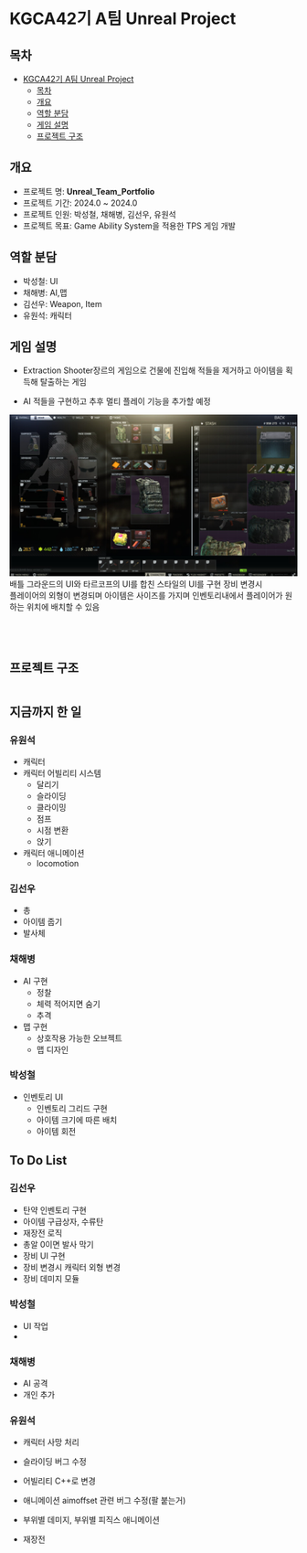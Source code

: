 # KGCA42기 A팀 Unreal Project

## 목차
- [KGCA42기 A팀 Unreal Project](#kgca42기-a팀-unreal-project)
  - [목차](#목차)
  - [개요](#개요)
  - [역할 분담](#역할-분담)
  - [게임 설명](#게임-설명)
  - [프로젝트 구조](#프로젝트-구조)

## 개요
- 프로젝트 명: **Unreal_Team_Portfolio**
- 프로젝트 기간: 2024.0 ~ 2024.0
- 프로젝트 인원: 박성철, 채해병, 김선우, 유원석
- 프로젝트 목표: Game Ability System을 적용한 TPS 게임 개발

## 역할 분담
- 박성철: UI
- 채해병: AI,맵
- 김선우: Weapon, Item
- 유원석: 캐릭터

## 게임 설명

* Extraction Shooter장르의 게임으로 건물에 진입해 적들을 제거하고 아이템을 획득해 탈출하는 게임

* AI 적들을 구현하고 추후 멀티 플레이 기능을 추가할 예정 



![Alt text](image.png)
배틀 그라운드의 UI와 타르코프의 UI를 합친 스타일의 UI를 구현 장비 변경시  
플레이어의 외형이 변경되며 아이템은 사이즈를 가지며 인벤토리내에서 플레이어가 원하는 위치에 배치할 수 있음
</br></br></br></br>


## 프로젝트 구조
```bash

```


## 지금까지 한 일

### 유원석
* 캐릭터
* 캐릭터 어빌리티 시스템
  * 달리기
  * 슬라이딩
  * 클라이밍
  * 점프
  * 시점 변환
  * 앉기
* 캐릭터 애니메이션
  * locomotion

### 김선우
* 총
* 아이템 줍기
* 발사체
### 채해병
* AI 구현
  * 정찰
  * 체력 적어지면 숨기
  * 추격
* 맵 구현 
  * 상호작용 가능한 오브젝트
  * 맵 디자인
  

### 박성철
* 인벤토리 UI
  *  인벤토리 그리드 구현
  *  아이템 크기에 따른 배치
  *  아이템 회전  
## To Do List

### 김선우
  - 탄약 인벤토리 구현
  - 아이템 구급상자, 수류탄 
  - 재장전 로직
  - 총알 0이면 발사 막기 
  - 장비 UI 구현
  - 장비 변경시 캐릭터 외형 변경
  - 장비 데미지 모듈
  
### 박성철
  - UI 작업
  - 
### 채해병
  - AI 공격
  - 개인 추가

### 유원석
  - 캐릭터 사망 처리 
  - 슬라이딩 버그 수정
  - 어빌리티 C++로 변경
  - 애니메이션 aimoffset 관련 버그 수정(팔 붙는거)
  - 부위별 데미지, 부위별 피직스 애니메이션

  - 재장전
